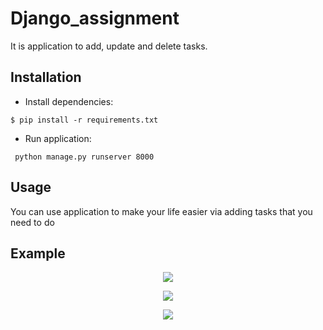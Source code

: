 # Django_assignment

It is application to add, update and delete tasks.

## Installation

- Install dependencies:

```shell
$ pip install -r requirements.txt
```

- Run application:

```shell
 python manage.py runserver 8000
```

## Usage
You can use application to make your life easier via adding tasks that you need to do

## Example
<p align="center">
  <img src="https://user-images.githubusercontent.com/78271298/150201196-371e1732-65d3-4a6b-9417-724d2db0118f.jpg" />
</p>
<p align="center">
  <img src="https://user-images.githubusercontent.com/78271298/150201251-a17832ed-4aec-4fd4-9738-b9a4b55768eb.jpg" />
</p>
<p align="center">
  <img src="https://user-images.githubusercontent.com/78271298/150201316-577ca47e-5b21-4b66-af73-ee724b609861.jpg" />
</p>
